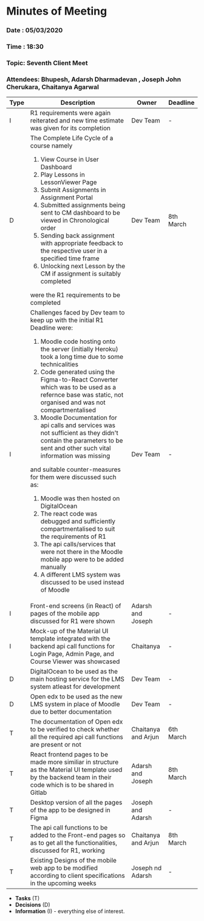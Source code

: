 # Minutes of Meeting
 
### Date : 05/03/2020
### Time : 18:30 
### Topic: Seventh Client Meet
### Attendees: Bhupesh, Adarsh Dharmadevan , Joseph John Cherukara, Chaitanya Agarwal

Type | Description | Owner | Deadline
---- | ----------- | ----- | --------
I    | R1 requirements were again reiterated and new time estimate was given for its completion| Dev Team | -
D    | The Complete Life Cycle of a course namely <ol><li>View Course in User Dashboard</li><li>Play Lessons in LessonViewer Page</li><li>Submit Assignments in Assignment Portal</li><li>Submitted assignments being sent to CM dashboard to be viewed in Chronological order</li><li>Sending back assignment with appropriate feedback to the respective user in a specified time frame</li><li>Unlocking next Lesson by the CM if assignment is suitably completed</li></ol> were the R1 requirements to be completed | Dev Team | 8th March
I    | Challenges faced by Dev team to keep up with the initial R1 Deadline were:<ol><li>Moodle code hosting onto the server (initially Heroku) took a long time due to some technicalities</li><li>Code generated using the Figma-to-React Converter which was to be used as a refernce base was static, not organised and was not compartmentalised</li><li>Moodle Documentation for api calls and services was not sufficient as they didn't contain the parameters to be sent and other such vital information was missing </li></ol> and suitable counter-measures for them were discussed such as:<ol><li>Moodle was then hosted on DigitalOcean</li><li>The react code was debugged and sufficiently compartmentalised to suit the requirements of R1</li><li>The api calls/services that were not there in the Moodle mobile app were to be added manually</li><li>A different LMS system was discussed to be used instead of Moodle</li> </ol> | Dev Team | - 
I    | Front-end screens (in React) of pages of the mobile app discussed for R1 were shown | Adarsh and Joseph | -
I    | Mock-up of the Material UI template integrated with the backend api call functions for Login Page, Admin Page, and Course Viewer was showcased | Chaitanya | -
D    | DigitalOcean to be used as the main hosting service for the LMS system atleast for development| Dev Team | -
D    | Open edx to be used as the new LMS system in place of Moodle due to better documentation | Dev Team | -
T    | The documentation of Open edx to be verified to check whether all the required api call functions are present or not | Chaitanya and Arjun | 6th March
T    | React frontend pages to be made more similiar in structure as the Material UI template used by the backend team in their code which is to be shared in Gitlab| Adarsh and Joseph | 8th March
T    | Desktop version of all the pages of the app to be designed in Figma | Joseph and Adarsh | -
T    | The api call functions to be added to the Front-end pages so as to get all the functionalities, discussed for R1, working | Chaitanya and Arjun | 8th March
T    | Existing Designs of the mobile web app to be modified according to client specifications in the upcoming weeks | Joseph nd Adarsh | -



* **Tasks** (T)
* **Decisions** (D)
* **Information** (I) - everything else of interest.
